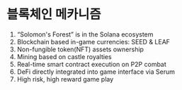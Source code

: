 # 블록체인 메카니즘

1. “Solomon's Forest” is in the Solana ecosystem
2. Blockchain based in-game currencies: SEED & LEAF
3. Non-fungible token(NFT) assets ownership
4. Mining based on castle royalties
5. Real-time smart contract execution on P2P combat
6. DeFi directly integrated into game interface via Serum
7. High risk, high reward game play
